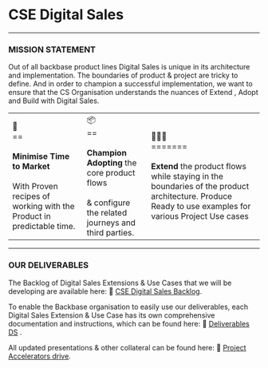 # CSE Digital Sales
----------

### MISSION STATEMENT

Out of all backbase product lines Digital Sales is unique in its architecture and implementation. The boundaries of product & project are tricky to define. And in order to champion a successful implementation, we want to ensure that the CS Organisation understands the nuances of Extend , Adopt and Build with Digital Sales.

|     |     |     |
| --- | --- | --- |
| 💬<br>==<br><br>**Minimise Time to Market**<br><br>With Proven recipes of working with the Product in predictable time. | 📦<br>==<br><br>**Champion Adopting** the core product flows<br><br>& configure the related journeys and third parties. | 🧑🏾‍💻<br>=======<br><br>**Extend** the product flows while staying in the boundaries of the product architecture. Produce Ready to use examples for various Project Use cases |

----------

### OUR DELIVERABLES

The Backlog of Digital Sales Extensions & Use Cases that we will be developing are available here: 🔗 [CSE Digital Sales Backlog](https://backbase.atlassian.net/secure/RapidBoard.jspa?rapidView=1611&projectKey=CSE&view=planning.nodetail&issueLimit=100 "https://backbase.atlassian.net/secure/RapidBoard.jspa?rapidView=1611&projectKey=CSE&view=planning.nodetail&issueLimit=100").

To enable the Backbase organisation to easily use our deliverables, each Digital Sales Extension & Use Case has its own comprehensive documentation and instructions, which can be found here: 🔗 [Deliverables DS](https://backbase.atlassian.net/wiki/spaces/CSE/pages/3292954890) .

All updated presentations & other collateral can be found here: 🔗 [Project Accelerators drive](https://drive.google.com/drive/u/0/folders/185SirSy-hSm2WXC3PLcVSJYFtdzBdzVe "https://drive.google.com/drive/u/0/folders/185SirSy-hSm2WXC3PLcVSJYFtdzBdzVe").